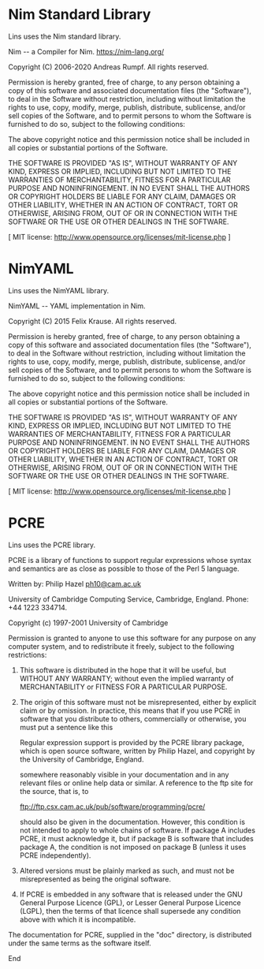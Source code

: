 # Nim Standard Library

Lins uses the Nim standard library.

Nim -- a Compiler for Nim. https://nim-lang.org/

Copyright (C) 2006-2020 Andreas Rumpf. All rights reserved.

Permission is hereby granted, free of charge, to any person obtaining a copy
of this software and associated documentation files (the "Software"), to deal
in the Software without restriction, including without limitation the rights
to use, copy, modify, merge, publish, distribute, sublicense, and/or sell
copies of the Software, and to permit persons to whom the Software is
furnished to do so, subject to the following conditions:

The above copyright notice and this permission notice shall be included in
all copies or substantial portions of the Software.

THE SOFTWARE IS PROVIDED "AS IS", WITHOUT WARRANTY OF ANY KIND, EXPRESS OR
IMPLIED, INCLUDING BUT NOT LIMITED TO THE WARRANTIES OF MERCHANTABILITY,
FITNESS FOR A PARTICULAR PURPOSE AND NONINFRINGEMENT. IN NO EVENT SHALL THE
AUTHORS OR COPYRIGHT HOLDERS BE LIABLE FOR ANY CLAIM, DAMAGES OR OTHER
LIABILITY, WHETHER IN AN ACTION OF CONTRACT, TORT OR OTHERWISE, ARISING FROM,
OUT OF OR IN CONNECTION WITH THE SOFTWARE OR THE USE OR OTHER DEALINGS IN
THE SOFTWARE.

[ MIT license: http://www.opensource.org/licenses/mit-license.php ]

# NimYAML

Lins uses the NimYAML library.

NimYAML -- YAML implementation in Nim.

Copyright (C) 2015 Felix Krause. All rights reserved.

Permission is hereby granted, free of charge, to any person obtaining a copy
of this software and associated documentation files (the "Software"), to deal
in the Software without restriction, including without limitation the rights
to use, copy, modify, merge, publish, distribute, sublicense, and/or sell
copies of the Software, and to permit persons to whom the Software is
furnished to do so, subject to the following conditions:

The above copyright notice and this permission notice shall be included in
all copies or substantial portions of the Software.

THE SOFTWARE IS PROVIDED "AS IS", WITHOUT WARRANTY OF ANY KIND, EXPRESS OR
IMPLIED, INCLUDING BUT NOT LIMITED TO THE WARRANTIES OF MERCHANTABILITY,
FITNESS FOR A PARTICULAR PURPOSE AND NONINFRINGEMENT. IN NO EVENT SHALL THE
AUTHORS OR COPYRIGHT HOLDERS BE LIABLE FOR ANY CLAIM, DAMAGES OR OTHER
LIABILITY, WHETHER IN AN ACTION OF CONTRACT, TORT OR OTHERWISE, ARISING FROM,
OUT OF OR IN CONNECTION WITH THE SOFTWARE OR THE USE OR OTHER DEALINGS IN
THE SOFTWARE.

[ MIT license: http://www.opensource.org/licenses/mit-license.php ]

# PCRE

Lins uses the PCRE library.

PCRE is a library of functions to support regular expressions whose syntax
and semantics are as close as possible to those of the Perl 5 language.

Written by: Philip Hazel <ph10@cam.ac.uk>

University of Cambridge Computing Service,
Cambridge, England. Phone: +44 1223 334714.

Copyright (c) 1997-2001 University of Cambridge

Permission is granted to anyone to use this software for any purpose on any
computer system, and to redistribute it freely, subject to the following
restrictions:

1. This software is distributed in the hope that it will be useful,
   but WITHOUT ANY WARRANTY; without even the implied warranty of
   MERCHANTABILITY or FITNESS FOR A PARTICULAR PURPOSE.

2. The origin of this software must not be misrepresented, either by
   explicit claim or by omission. In practice, this means that if you use
   PCRE in software that you distribute to others, commercially or
   otherwise, you must put a sentence like this

     Regular expression support is provided by the PCRE library package,
     which is open source software, written by Philip Hazel, and copyright
     by the University of Cambridge, England.

   somewhere reasonably visible in your documentation and in any relevant
   files or online help data or similar. A reference to the ftp site for
   the source, that is, to

     ftp://ftp.csx.cam.ac.uk/pub/software/programming/pcre/

   should also be given in the documentation. However, this condition is not
   intended to apply to whole chains of software. If package A includes PCRE,
   it must acknowledge it, but if package B is software that includes package
   A, the condition is not imposed on package B (unless it uses PCRE
   independently).

3. Altered versions must be plainly marked as such, and must not be
   misrepresented as being the original software.

4. If PCRE is embedded in any software that is released under the GNU
   General Purpose Licence (GPL), or Lesser General Purpose Licence (LGPL),
   then the terms of that licence shall supersede any condition above with
   which it is incompatible.

The documentation for PCRE, supplied in the "doc" directory, is distributed
under the same terms as the software itself.

End
